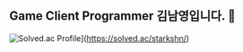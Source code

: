 ## Game Client Programmer 김남영입니다. 👋


![Solved.ac Profile](http://mazassumnida.wtf/api/v2/generate_badge?boj=starkshn)](https://solved.ac/starkshn/)

